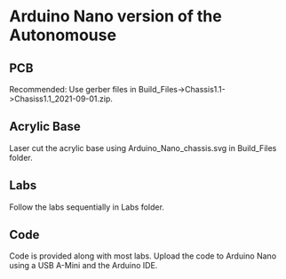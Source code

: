 # Arduino Nano version of the Autonomouse

## PCB
Recommended: Use gerber files in Build_Files->Chassis1.1->Chasiss1.1_2021-09-01.zip. 

## Acrylic Base
Laser cut the acrylic base using Arduino_Nano_chassis.svg in Build_Files folder. 

## Labs
Follow the labs sequentially in Labs folder.

## Code
Code is provided along with most labs. Upload the code to Arduino Nano using a USB A-Mini and the Arduino IDE. 
